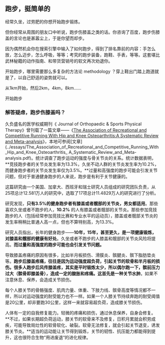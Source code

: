 ## 跑步，挺简单的

经常久坐，过劳肥的你想开始跑步锻炼。

但你经常从周围的朋友口中听说，跑步伤膝盖之类的话。你咨询了百度，跑步伤膝盖的言论也是甚嚣尘上，于是你望而却步。

因为偶然机会你在搜索引擎中输入了如何跑步，得到了排名靠前的内容：手怎么放，怎么迈步，怎么呼吸，等等；考究的跑步装备，跑鞋、手表，等等。这套堪比武林秘籍的动作指南、和带货营销号的软文再次劝退你。



开始跑步，哪里需要那么多复杂的方法论 methodology ？穿上鞋出门踏上跑道就是了，以自己舒适的姿势就可以。

从1km开始，然后2km，4km，8km……

开始跑步



### 解答疑虑，跑步伤膝盖吗？

久负盛名的医学权威期刊《 Journal of Orthopaedic & Sports Physical Therapy》曾刊载了一篇文章——《[The Association of Recreational and Competitive Running With Hip and Knee Osteoarthritis:A Systematic Review and Meta-analysis](https://www.jospt.org/doi/full/10.2519/jospt.2017.7137)》，本地可参阅[文章](../essays/The_Association_of_Recreational_and_Competitive_Running_With_Hip_and_Knee_Osteoarthritis_ A_Systematic_Review_and_Meta-analysis.pdf)。统计调查了跑步运动的强度与骨关节炎的关系。统计数据表明，**竞技跑步者的关节炎发生率为13.3%，久坐不动人群的关节炎发生率为10.2%，而健身跑步者的关节炎发生率仅为3.5%。**过量和高强度的跑步可能会引发关节问题，但对于普通健身跑步的人来说，跑步是有利于关节健康的。

这篇研究由一个美国、加拿大、西班牙和瑞士研究人员组成的研究团队负责，从25项总计12.581万人的研究中，选取了17项总计11.4829万人的研究进行了分析。

研究发现，**只有3.5%的健身跑步者有膝盖或者髋部的关节炎，男女都适用**。那些喜欢久坐或者不跑步的人，**10.2%** 的人有膝盖或者髋部的关节炎。那些参加竞技跑步的人（包括经常参加竞技比赛和专业水平的运动员），膝盖或者髋部关节炎的发生率稍稍比普通人高一点，但也不算特别高，为13.3%。

研究人员指出，长年的健身跑步——**10年，15年，甚至更久，是一项健康锻炼，对膝盖和髋部的健康有好处**。久坐或者不跑步的人膝盖和髋部的关节炎风险将提高。**而过量和高强度的跑步可能也会引发关节问题。**

导致膝盖疼痛的原因有很多，比如半月板损伤、滑膜炎、髌腱炎、髌下脂肪垫炎等。**跑步后膝盖疼痛，往往是因为运动强度超负荷，引起关节的软骨和半月板的损伤。**很多人跑步后风传膝盖疼，其实是平时锻炼太少，所以偶尔跑一下，髌前压力过大（髌骨即膝盖骨），造成一定的酸胀和疼痛。这首先是一种**关节水肿**。如果不注意休息、保养，会造成关节损伤。

每个人膝关节的骨骼强度、肌肉力量、体重、下肢力线、髌骨高度等情况都不一样，所以对运动强度的耐受能力也不一样。如果一个人膝关节持续奔跑的耐受阈值是20公里，却非要跑30公里，这样一来就容易超负荷，造成膝关节损伤。

人体有一定的自我修复能力。轻微的疼痛和损伤，通过休息保养，自身会修复。**不过，如果长期超负荷运动，膝关节的软骨来不及修复，日积月累就会积劳成疾，可能导致局灶性的软骨软化、破裂。软骨无法修复，就会引起关节退变，诱发膝关节炎。**适当的运动能让关节得到锻炼，关节的韧性、抗压能力都能得到提升，这也很符合生物“用进废退“的进化规律。



